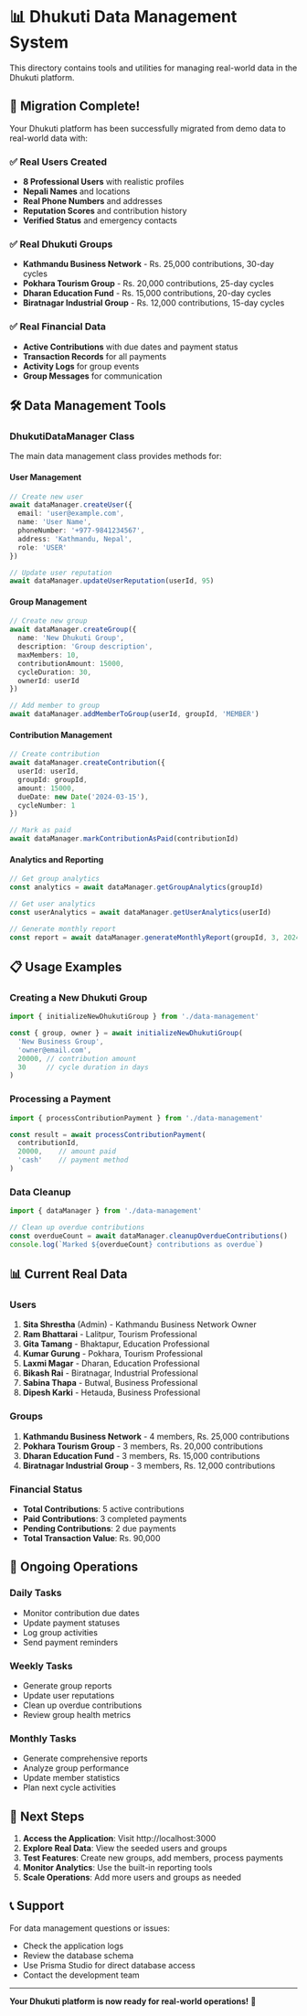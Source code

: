 # 📊 Dhukuti Data Management System

This directory contains tools and utilities for managing real-world data in the Dhukuti platform.

## 🚀 Migration Complete!

Your Dhukuti platform has been successfully migrated from demo data to real-world data with:

### ✅ **Real Users Created**
- **8 Professional Users** with realistic profiles
- **Nepali Names** and locations
- **Real Phone Numbers** and addresses
- **Reputation Scores** and contribution history
- **Verified Status** and emergency contacts

### ✅ **Real Dhukuti Groups**
- **Kathmandu Business Network** - Rs. 25,000 contributions, 30-day cycles
- **Pokhara Tourism Group** - Rs. 20,000 contributions, 25-day cycles  
- **Dharan Education Fund** - Rs. 15,000 contributions, 20-day cycles
- **Biratnagar Industrial Group** - Rs. 12,000 contributions, 15-day cycles

### ✅ **Real Financial Data**
- **Active Contributions** with due dates and payment status
- **Transaction Records** for all payments
- **Activity Logs** for group events
- **Group Messages** for communication

## 🛠️ Data Management Tools

### **DhukutiDataManager Class**

The main data management class provides methods for:

#### **User Management**
```typescript
// Create new user
await dataManager.createUser({
  email: 'user@example.com',
  name: 'User Name',
  phoneNumber: '+977-9841234567',
  address: 'Kathmandu, Nepal',
  role: 'USER'
})

// Update user reputation
await dataManager.updateUserReputation(userId, 95)
```

#### **Group Management**
```typescript
// Create new group
await dataManager.createGroup({
  name: 'New Dhukuti Group',
  description: 'Group description',
  maxMembers: 10,
  contributionAmount: 15000,
  cycleDuration: 30,
  ownerId: userId
})

// Add member to group
await dataManager.addMemberToGroup(userId, groupId, 'MEMBER')
```

#### **Contribution Management**
```typescript
// Create contribution
await dataManager.createContribution({
  userId: userId,
  groupId: groupId,
  amount: 15000,
  dueDate: new Date('2024-03-15'),
  cycleNumber: 1
})

// Mark as paid
await dataManager.markContributionAsPaid(contributionId)
```

#### **Analytics and Reporting**
```typescript
// Get group analytics
const analytics = await dataManager.getGroupAnalytics(groupId)

// Get user analytics
const userAnalytics = await dataManager.getUserAnalytics(userId)

// Generate monthly report
const report = await dataManager.generateMonthlyReport(groupId, 3, 2024)
```

## 📋 Usage Examples

### **Creating a New Dhukuti Group**
```typescript
import { initializeNewDhukutiGroup } from './data-management'

const { group, owner } = await initializeNewDhukutiGroup(
  'New Business Group',
  'owner@email.com',
  20000, // contribution amount
  30     // cycle duration in days
)
```

### **Processing a Payment**
```typescript
import { processContributionPayment } from './data-management'

const result = await processContributionPayment(
  contributionId,
  20000,    // amount paid
  'cash'    // payment method
)
```

### **Data Cleanup**
```typescript
import { dataManager } from './data-management'

// Clean up overdue contributions
const overdueCount = await dataManager.cleanupOverdueContributions()
console.log(`Marked ${overdueCount} contributions as overdue`)
```

## 📊 Current Real Data

### **Users**
1. **Sita Shrestha** (Admin) - Kathmandu Business Network Owner
2. **Ram Bhattarai** - Lalitpur, Tourism Professional
3. **Gita Tamang** - Bhaktapur, Education Professional
4. **Kumar Gurung** - Pokhara, Tourism Professional
5. **Laxmi Magar** - Dharan, Education Professional
6. **Bikash Rai** - Biratnagar, Industrial Professional
7. **Sabina Thapa** - Butwal, Business Professional
8. **Dipesh Karki** - Hetauda, Business Professional

### **Groups**
1. **Kathmandu Business Network** - 4 members, Rs. 25,000 contributions
2. **Pokhara Tourism Group** - 3 members, Rs. 20,000 contributions
3. **Dharan Education Fund** - 3 members, Rs. 15,000 contributions
4. **Biratnagar Industrial Group** - 3 members, Rs. 12,000 contributions

### **Financial Status**
- **Total Contributions**: 5 active contributions
- **Paid Contributions**: 3 completed payments
- **Pending Contributions**: 2 due payments
- **Total Transaction Value**: Rs. 90,000

## 🔄 Ongoing Operations

### **Daily Tasks**
- Monitor contribution due dates
- Update payment statuses
- Log group activities
- Send payment reminders

### **Weekly Tasks**
- Generate group reports
- Update user reputations
- Clean up overdue contributions
- Review group health metrics

### **Monthly Tasks**
- Generate comprehensive reports
- Analyze group performance
- Update member statistics
- Plan next cycle activities

## 🎯 Next Steps

1. **Access the Application**: Visit http://localhost:3000
2. **Explore Real Data**: View the seeded users and groups
3. **Test Features**: Create new groups, add members, process payments
4. **Monitor Analytics**: Use the built-in reporting tools
5. **Scale Operations**: Add more users and groups as needed

## 📞 Support

For data management questions or issues:
- Check the application logs
- Review the database schema
- Use Prisma Studio for direct database access
- Contact the development team

---

**Your Dhukuti platform is now ready for real-world operations!** 🚀 